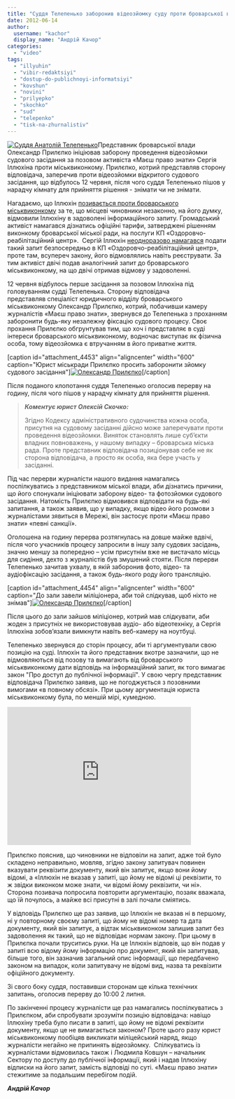 ```yaml
---
title: "Суддя Телепенько заборонив відеозйомку суду проти броварської влади. ВІДЕО"
date: 2012-06-14
author: 
  username: "kachor"
  display_name: "Андрій Качор"
categories: 
  - "video"
tags: 
  - "illyuhin"
  - "vibir-redaktsiyi"
  - "dostup-do-publichnoyi-informatsiyi"
  - "kovshun"
  - "novini"
  - "prilyepko"
  - "skochko"
  - "sud"
  - "telepenko"
  - "tisk-na-zhurnalistiv"
---
```


[![](https://mpz.brovary.org/wp-content/uploads/2012/06/telep11.jpg "Суддя Анатолій Телепенько")](https://mpz.brovary.org/wp-content/uploads/2012/06/telep11.jpg)Представник броварської влади Олександр Прилєпко ініціював заборону проведення відеозйомки судового засідання за позовом активіста «Маєш право знати» Сергія Іллюхіна проти міськвиконкому. Прилєпко, котрий представляв сторону відповідача, заперечив проти відеозйомки відкритого судового засідання, що відбулось 12 червня, після чого суддя Телепенько пішов у нарадчу кімнату для прийняття рішення - знімати чи не знімати.

Нагадаємо, що Іллюхін [позивається проти броварського міськвиконкому](https://mpz.brovary.org/brovarskiy-sud-virishit-chi-zakonno-obmezhuye-miska-rada-dostup-do-publichnoyi-informatsiyi/) за те, що місцеві чиновники незаконно, на його думку, відмовили Іллюхіну в задоволені інформаційного запиту. Громадський активіст намагався дізнатись офіційні тарифи, затверджені рішенням виконкому броварської міської ради, на послуги КП «Оздоровчо-реабілітаційний центр».  Сергій Іллюхін [неодноразово намагався](https://mpz.brovary.org/rekomendovani-listi-ignoruyutsya-pos/) подати такий запит безпосередньо в КП «Оздоровчо-реабілітаційний центр», проте там, всупереч закону, його відмовлялись навіть реєструвати. За тим активіст двічі подав аналогічний запит до броварського міськвиконкому, на що двічі отримав відмову у задоволенні.

12 червня відбулось перше засідання за позовом Іллюхіна під головуванням судді Телепенька. Сторону відповідача представляв спеціаліст юридичного відділу броварського міськвиконкому Олександр Прилєпко, котрий, побачивши камеру журналістів «Маєш право знати», звернувся до Телепенька з проханням заборонити будь-яку незалежну фіксацію судового процесу. Своє прохання Прилєпко обгрунтував тим, що хоч і представляє в суді інтереси броварського міськвиконкому, водночас виступає як фізична особа, тому відеозйомка є втручанням в його приватне життя.

\[caption id="attachment\_4453" align="aligncenter" width="600" caption="Юрист міськради Прилєпко просить заборонити зйомку судового засідання"\][![](https://mpz.brovary.org/wp-content/uploads/2012/06/DSC_2337.jpg "Олександр Прилєпко")](https://mpz.brovary.org/wp-content/uploads/2012/06/DSC_2337.jpg)\[/caption\]

Після поданого клопотання суддя Телепенько оголосив перерву на годину, після чого пішов у нарадчу кімнату для прийняття рішення.

> _**Коментує юрист Олексій Скочко:**_ 
> 
> Згідно Кодексу адміністративного судочинства кожна особа, присутня на судовому засіданні дійсно може заперечувати проти проведення відеозйомки. Виняток становлять лише суб’єкти владних повноважень, у нашому випадку – броварська міська рада. Проте представник відповідача позиціонував себе не як сторона відповідача, а просто як особа, яка бере участь у засіданні.

Під час перерви журналісти нашого видання намагались поспілкуватись з представником міської влади, аби дізнатись причини, що його спонукали ініціювати заборону відео- та фотозйомки судового засідання. Натомість Прилєпко відмовився відповідати на будь-які запитання, а також заявив, що у випадку, якщо відео його розмови з журналістами зявиться в Мережі, він застосує проти «Маєш право знати» «певні санкції».

Оголошена на годину перерва розтягнулась на довше майже вдвічі, після чого учасників процесу запросили в іншу залу судових засідань, значно меншу за попередню – усім присутнім вже не вистачало місць для сидіння, дехто з журналістів був змушений стояти. Після перерви Телепенько зачитав ухвалу, в якій заборонив фото, відео- та аудіофіксацію засідання, а також будь-якого роду його трансляцію.

\[caption id="attachment\_4454" align="aligncenter" width="600" caption="До зали завели міліціонера, аби той слідкував, щоб ніхто не знімав"\][![](https://mpz.brovary.org/wp-content/uploads/2012/06/DSC_2342.jpg "Олександр Прилєпко")](https://mpz.brovary.org/wp-content/uploads/2012/06/DSC_2342.jpg)\[/caption\]

Після цього до зали зайшов міліціонер, котрий мав слідкувати, аби жоден з присутніх не використовував аудіо- або відеотехніку, а Сергія Іллюхіна зобов’язали вимкнути навіть веб-камеру на ноутбуці.

Телепенько звернувся до сторін процесу, аби ті аргументували свою позицію на суді. Іллюхін та його представник вкотре зазначили, що не відмовляються від позову та вимагають від броварського міськвиконкому дати відповідь на інформаційний запит, як того вимагає закон "Про доступ до публічної інформації". У свою чергу представник відповідача Прилєпко заявив, що не погоджується з позовними вимогами «в повному обсязі». При цьому аргументація юриста міськвиконкому була, по меншій мірі, кумедною.

<iframe src="http://www.youtube.com/embed/D7MxnCIfTAc" frameborder="0" width="420" height="315"></iframe>

Прилєпко пояснив, що чиновники не відповіли на запит, адже той було складено неправильно, мовляв, згідно закону запитувач повинен вказувати реквізити документу, який він запитує, якщо вони йому відомі, а «Іллюхін не вказав у запиті, що йому не відомі ці реквізити, то ж звідки виконком може знати, чи відомі йому реквізити, чи ні». Сторона позивача попросила повторити аргументацію, позаяк вважала, що їй почулось, а майже всі присутні в залі почали сміятись.

У відповідь Прилєпко ще раз заявив, що Іллюхін не вказав ні в першому, ні у повторному своєму запиті, що йому не відомі номер та дата документу, який він запитує, а відтак міськвиконком залишив запит без задоволення як такий, що не відповідає нормам закону. При цьому в Прилєпка почали труситись руки. На це Іллюхін відповів, що він подав у запиті всю відому йому інформацію про документ, який він запитував, більше того, він зазначив загальний опис інформації, що передбачено законом на випадок, коли запитувачу не відомі вид, назва та реквізити офіційного документу.

Зі свого боку суддя, поставивши сторонам ще кілька технічних запитань, оголосив перерву до 10:00 2 липня.

По закінченні процесу журналісти ще раз намагались поспілкуватись з Прилєпком, аби спробувати зрозуміти позицію відповідача: навіщо Іллюхіну треба було писати в запиті, що йому не відомі реквізити документу, якщо це не вимагається законом? Проте цього разу юрист міськвиконкому пообіцяв викликати міліцейський наряд, якщо журналісти негайно не припинять відеозйомку.  Спілкуватись із журналістами відмовилась також і Людмила Ковшун – начальник Сектору по доступу до публічної інформації, який і надав Іллюхіну відписки на його запит, замість відповіді по суті. «Маєш право знати» стежитиме за подальшим перебігом подій.

_**Андрій Качор**_
